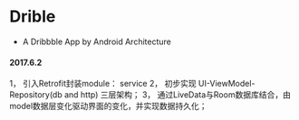 # Drible
- A Dribbble App by Android Architecture

#### 2017.6.2
1， 引入Retrofit封装module： service
2， 初步实现 UI-ViewModel-Repository(db and http) 三层架构； 
3， 通过LiveData与Room数据库结合，由model数据层变化驱动界面的变化，并实现数据持久化；

